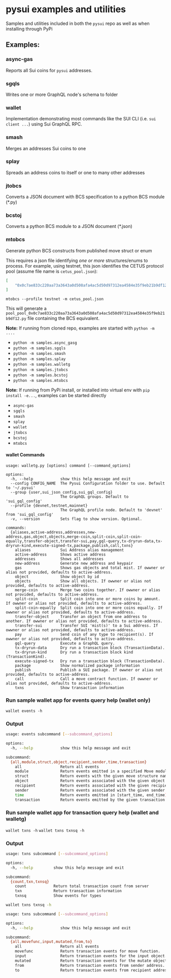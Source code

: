 # pysui examples and utilities

Samples and utilities included in both the `pysui` repo as well as when installing through PyPi


## Examples:

### async-gas

Reports all Sui coins for `pysui` addresses.

### sgqls

Writes one or more GraphQL node's schema to folder

### wallet

Implementation demonstrating most commands like the SUI CLI (i.e. `sui client ...`) using Sui GraphQL RPC.

### smash

Merges an addresses Sui coins to one

### splay

Spreads an address coins to itself or one to many other addresses

### jtobcs

Converts a JSON document with BCS specification to a python BCS module (*.py)

### bcstoj

Converts a python BCS module to a JSON document (*.json)

### mtobcs

Generate python BCS constructs from published move struct or enum

This requires a json file identifying _one or more_ structures/enums to process. For example, using testnet, this json identifies the CETUS protocol pool (assume file name is `cetus_pool.json`):

```json
[
    "0x0c7ae833c220aa73a3643a0d508afa4ac5d50d97312ea4584e35f9eb21b9df12::pool::Pool"
]
```

`mtobcs --profile testnet -m cetus_pool.json`

This will generate a `pool_pool_0x0c7ae833c220aa73a3643a0d508afa4ac5d50d97312ea4584e35f9eb21b9df12.py` file containing the BCS equivalent.

**Note:** If running from cloned repo, examples are started with `python -m ....`

- `python -m samples.async_gasg`
- `python -m samples.sgqls`
- `python -m samples.smash`
- `python -m samples.splay`
- `python -m samples.walletg`
- `python -m samples.jtobcs`
- `python -m samples.bcstoj`
- `python -m samples.mtobcs`

**Note:** If running from PyPi install, or installed into virtual env with `pip install -e...`, examples can be started directly

- `async-gas`
- `sgqls`
- `smash`
- `splay`
- `wallet`
- `jtobcs`
- `bcstoj`
- `mtobcs`

#### wallet Commands
```shell
usage: walletg.py [options] command [--command_options]

options:
  -h, --help            show this help message and exit
  --config CONFIG_NAME  The Pysui Configuration folder to use. Default to '~/.pysui'
  --group {user,sui_json_config,sui_gql_config}
                        The GraphQL groups. Default to 'sui_gql_config'
  --profile {devnet,testnet,mainnet}
                        The GraphQL profile node. Default to 'devnet' from 'sui_gql_config'
  -v, --version         Sets flag to show version. Optional.

commands:
  {aliases,active-address,addresses,new-address,gas,object,objects,merge-coin,split-coin,split-coin-equally,transfer-object,transfer-sui,pay,gql-query,tx-dryrun-data,tx-dryrun-kind,execute-signed-tx,package,publish,call,txns}
    aliases             Sui Address alias management
    active-address      Shows active address
    addresses           Shows all addresses
    new-address         Generate new address and keypair
    gas                 Shows gas objects and total mist. If owwner or alias not provided, defaults to active-address.
    object              Show object by id
    objects             Show all objects. If owwner or alias not provided, defaults to active-address.
    merge-coin          Merge two coins together. If owwner or alias not provided, defaults to active-address.
    split-coin          Split coin into one or more coins by amount. If owwner or alias not provided, defaults to active-address.
    split-coin-equally  Split coin into one or more coins equally. If owwner or alias not provided, defaults to active-address.
    transfer-object     Transfer an object from one address to another. If owwner or alias not provided, defaults to active-address.
    transfer-sui        Transfer SUI 'mist(s)' to a Sui address. If owwner or alias not provided, defaults to active-address.
    pay                 Send coin of any type to recipient(s). If owwner or alias not provided, defaults to active-address.
    gql-query           Execute a GraphQL query.
    tx-dryrun-data      Dry run a transaction block (TransactionData).
    tx-dryrun-kind      Dry run a transaction block kind (TransactionKind).
    execute-signed-tx   Dry run a transaction block (TransactionData).
    package             Show normalized package information
    publish             Publish a SUI package. If owwner or alias not provided, defaults to active-address.
    call                Call a move contract function. If owwner or alias not provided, defaults to active-address.
    txns                Show transaction information
```

### Run sample wallet app for events query help (wallet only)

`wallet events -h`

### Output

```bash
usage: events subcommand [--subcommand_options]

options:
  -h, --help            show this help message and exit

subcommand:
  {all,module,struct,object,recipient,sender,time,transaction}
    all                 Return all events
    module              Return events emitted in a specified Move module
    struct              Return events with the given move structure name
    object              Return events associated with the given object
    recipient           Return events associated with the given recipient
    sender              Return events associated with the given sender
    time                Return events emitted in [start_time, end_time) interval
    transaction         Return events emitted by the given transaction
```

### Run sample wallet app for transaction query help (wallet and walletg)

`wallet txns -h`
`wallet txns txnsq -h`

### Output

```bash
usage: txns subcommand [--subcommand_options]

options:
  -h, --help         show this help message and exit

subcommand:
  {count,txn,txnsq}
    count            Return total transaction count from server
    txn              Return transaction information
    txnsq            Show events for types

wallet txns txnsq -h

usage: txns subcommand [--subcommand_options]

options:
  -h, --help            show this help message and exit

subcommand:
  {all,movefunc,input,mutated,from,to}
    all                 Return all events
    movefunc            Return transaction events for move function.
    input               Return transaction events for the input object.
    mutated             Return transaction events for the mutate object.
    from                Return transaction events from sender address.
    to                  Return transaction events from recipient address.
```
